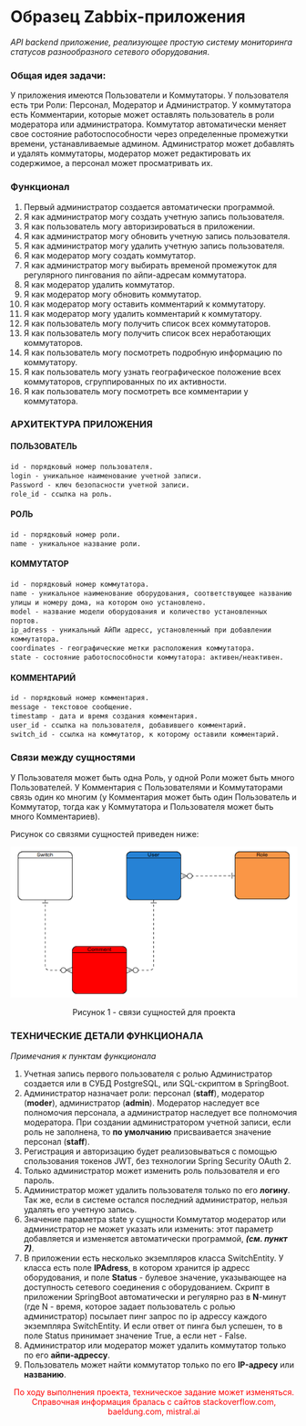 # Образец Zabbix-приложения

*API backend приложение, реализующее простую систему мониторинга статусов разнообразного сетевого оборудования*.

### Общая идея задачи:

У приложения имеются Пользователи и Коммутаторы. 
У пользователя есть три Роли: Персонал, Модератор и Администратор. 
У коммутатора есть Комментарии, которые может оставлять 
пользователь в роли модератора или администратора. Коммутатор 
автоматически меняет свое состояние работоспособности через 
определенные промежутки времени, устанавливаемые админом. 
Администратор может добавлять и удалять коммутаторы, модератор может 
редактировать их содержимое, а персонал может просматривать их. 

### Функционал

1. Первый администратор создается автоматически программой.
2. Я как администратор могу создать учетную запись пользователя. 
3. Я как пользователь могу авторизироваться в приложении.
4. Я как администратор могу обновить учетную запись пользователя.
5. Я как администратор могу удалить учетную запись пользователя.
6. Я как модератор могу создать коммутатор.
7. Я как администратор могу выбирать временой промежуток для регулярного пингования по айпи-адресам коммутатора.
8. Я как модератор удалить коммутатор.
9. Я как модератор могу обновить коммутатор.
10. Я как модератор могу оставить комментарий к коммутатору.
11. Я как модератор могу удалить комментарий к коммутатору.
12. Я как пользователь могу получить список всех коммутаторов.
13. Я как пользователь могу получить список всех неработающих коммутаторов.
14. Я как пользователь могу посмотреть подробную информацию по коммутатору.
15. Я как пользователь могу узнать географическое положение всех коммутаторов, сгруппированных по их активности.
16. Я как пользователь могу посмотреть все комментарии у коммутатора.

### АРХИТЕКТУРА ПРИЛОЖЕНИЯ

#### ПОЛЬЗОВАТЕЛЬ

    id - порядковый номер пользователя.
    login - уникальное наименование учетной записи.
    Password - ключ безопасности учетной записи.
    role_id - ссылка на роль.

#### РОЛЬ

    id - порядковый номер роли. 
    name - уникальное название роли. 


#### КОММУТАТОР

    id - порядковый номер коммутатора.
    name - уникальное наименование оборудования, соответствующее названию улицы и номеру дома, на котором оно установлено. 
    model - название модели оборудования и количество установленных портов. 
    ip_adress - уникальный АйПи адресс, установленный при добавлении коммутатора. 
    coordinates - географические метки расположения коммутатора.
    state - состояние работоспособности коммутатора: активен/неактивен.

#### КОММЕНТАРИЙ 

    id - порядковый номер комментария.
    message - текстовое сообщение.
    timestamp - дата и время создания комментария.
    user_id - ссылка на пользователя, добавившего комментарий.
    switch_id - ccылка на коммутатор, к которому оставили комментарий. 

### Связи между сущностями

У Пользователя может быть одна Роль, у одной Роли может быть много Пользователей. 
У Комментария с Пользователями и Коммутаторами связь один ко многим (у Комментария может быть один Пользователь и Коммутатор, 
тогда как у Коммутатора и Пользователя может быть много Комментариев).

 Рисунок со связями сущностей приведен ниже: 

  ![Связи](images/associations.png)  
<div style='text-align: center;'>
  Рисунок 1 - связи сущностей для проекта  
</div>

### ТЕХНИЧЕСКИЕ ДЕТАЛИ ФУНКЦИОНАЛА

*Примечания к пунктам функционала*

1. Учетная запись первого пользователя с ролью Администратор создается или в СУБД PostgreSQL, или SQL-скриптом в SpringBoot.
2. Администратор назначает роли: персонал (**staff**), модератор (**moder**), администратор (**admin**). Модератор наследует все полномочия персонала, 
а администратор наследует все полномочия модератора. При создании администратором учетной записи, если роль не заполнена, то **по умолчанию** присваивается 
значение персонал (**staff**). 
3. Регистрация  и авторизацию будет реализовываться с помощью спользования  токенов JWT, без технологии Spring Security OAuth 2.
4. Только администратор может изменить роль пользователя и его пароль.
5. Администратор может удалить пользователя только по его **логину**. Так же, если в системе остался последний администратор, нельзя удалять его учетную запись.
6. Значение параметра state у сущности Коммутатор модератор или администратор не может указать или изменить: этот параметр добавляется и изменяется 
автоматически программой, ***(см. пункт 7)***.
7. В приложении есть несколько экземпляров класса SwitchEntity. У класса есть поле **IPAdress**, в котором хранится ip адресс оборудования, и поле **Status** - 
булевое значение, указывающее на доступность сетевого соединения с оборудованием. Скрипт в приложении SpringBoot автоматически и регулярно раз в **N**-минут
(где N - время, которое задает пользователь с ролью администратор) посылает пинг запрос по ip адрессу каждого экземпляра SwitchEntity. 
И если ответ от пинга был успешен, то в поле Status принимает значение True, а если нет - False.   
8. Администратор или модератор может удалить коммутатор только по его **айпи-адрессу**.
9. Пользователь может найти коммутатор только по его **IP-адресу** или **названию**.


<div style='text-align: center;'>
<span style='color: red;'>
По ходу выполнения проекта, техническое задание может изменяться. Cправочная информация бралась с сайтов stackoverflow.com, baeldung.com, mistral.ai
</span>
</div>